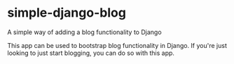 simple-django-blog
==================

A simple way of adding a blog functionality to Django

This app can be used to bootstrap blog functionality in Django. If you're just looking to just start blogging,
you can do so with this app.
